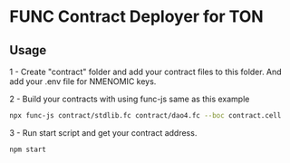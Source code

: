# FUNC Contract Deployer for TON

## Usage

1 - Create "contract" folder and add your contract files to this folder. And add your .env file for NMENOMIC keys.

2 - Build your contracts with using func-js same as this example

```bash
npx func-js contract/stdlib.fc contract/dao4.fc --boc contract.cell
```

3 - Run start script and get your contract address.

```bash
npm start
```
